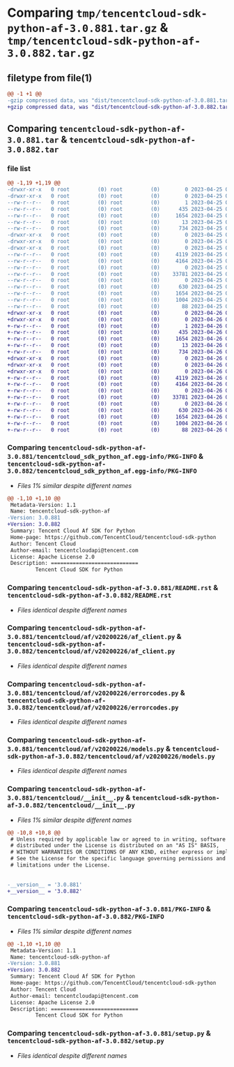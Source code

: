 # Comparing `tmp/tencentcloud-sdk-python-af-3.0.881.tar.gz` & `tmp/tencentcloud-sdk-python-af-3.0.882.tar.gz`

## filetype from file(1)

```diff
@@ -1 +1 @@
-gzip compressed data, was "dist/tencentcloud-sdk-python-af-3.0.881.tar", last modified: Tue Apr 25 00:18:26 2023, max compression
+gzip compressed data, was "dist/tencentcloud-sdk-python-af-3.0.882.tar", last modified: Wed Apr 26 02:49:19 2023, max compression
```

## Comparing `tencentcloud-sdk-python-af-3.0.881.tar` & `tencentcloud-sdk-python-af-3.0.882.tar`

### file list

```diff
@@ -1,19 +1,19 @@
-drwxr-xr-x   0 root         (0) root         (0)        0 2023-04-25 00:18:26.000000 tencentcloud-sdk-python-af-3.0.881/
-drwxr-xr-x   0 root         (0) root         (0)        0 2023-04-25 00:18:26.000000 tencentcloud-sdk-python-af-3.0.881/tencentcloud_sdk_python_af.egg-info/
--rw-r--r--   0 root         (0) root         (0)        1 2023-04-25 00:18:26.000000 tencentcloud-sdk-python-af-3.0.881/tencentcloud_sdk_python_af.egg-info/dependency_links.txt
--rw-r--r--   0 root         (0) root         (0)      435 2023-04-25 00:18:26.000000 tencentcloud-sdk-python-af-3.0.881/tencentcloud_sdk_python_af.egg-info/SOURCES.txt
--rw-r--r--   0 root         (0) root         (0)     1654 2023-04-25 00:18:26.000000 tencentcloud-sdk-python-af-3.0.881/tencentcloud_sdk_python_af.egg-info/PKG-INFO
--rw-r--r--   0 root         (0) root         (0)       13 2023-04-25 00:18:26.000000 tencentcloud-sdk-python-af-3.0.881/tencentcloud_sdk_python_af.egg-info/top_level.txt
--rw-r--r--   0 root         (0) root         (0)      734 2023-04-25 00:18:25.000000 tencentcloud-sdk-python-af-3.0.881/README.rst
-drwxr-xr-x   0 root         (0) root         (0)        0 2023-04-25 00:18:26.000000 tencentcloud-sdk-python-af-3.0.881/tencentcloud/
-drwxr-xr-x   0 root         (0) root         (0)        0 2023-04-25 00:18:26.000000 tencentcloud-sdk-python-af-3.0.881/tencentcloud/af/
-drwxr-xr-x   0 root         (0) root         (0)        0 2023-04-25 00:18:26.000000 tencentcloud-sdk-python-af-3.0.881/tencentcloud/af/v20200226/
--rw-r--r--   0 root         (0) root         (0)     4119 2023-04-25 00:18:25.000000 tencentcloud-sdk-python-af-3.0.881/tencentcloud/af/v20200226/af_client.py
--rw-r--r--   0 root         (0) root         (0)     4164 2023-04-25 00:18:25.000000 tencentcloud-sdk-python-af-3.0.881/tencentcloud/af/v20200226/errorcodes.py
--rw-r--r--   0 root         (0) root         (0)        0 2023-04-25 00:18:25.000000 tencentcloud-sdk-python-af-3.0.881/tencentcloud/af/v20200226/__init__.py
--rw-r--r--   0 root         (0) root         (0)    33781 2023-04-25 00:18:25.000000 tencentcloud-sdk-python-af-3.0.881/tencentcloud/af/v20200226/models.py
--rw-r--r--   0 root         (0) root         (0)        0 2023-04-25 00:18:25.000000 tencentcloud-sdk-python-af-3.0.881/tencentcloud/af/__init__.py
--rw-r--r--   0 root         (0) root         (0)      630 2023-04-25 00:18:25.000000 tencentcloud-sdk-python-af-3.0.881/tencentcloud/__init__.py
--rw-r--r--   0 root         (0) root         (0)     1654 2023-04-25 00:18:26.000000 tencentcloud-sdk-python-af-3.0.881/PKG-INFO
--rw-r--r--   0 root         (0) root         (0)     1004 2023-04-25 00:18:25.000000 tencentcloud-sdk-python-af-3.0.881/setup.py
--rw-r--r--   0 root         (0) root         (0)       88 2023-04-25 00:18:26.000000 tencentcloud-sdk-python-af-3.0.881/setup.cfg
+drwxr-xr-x   0 root         (0) root         (0)        0 2023-04-26 02:49:19.000000 tencentcloud-sdk-python-af-3.0.882/
+drwxr-xr-x   0 root         (0) root         (0)        0 2023-04-26 02:49:19.000000 tencentcloud-sdk-python-af-3.0.882/tencentcloud_sdk_python_af.egg-info/
+-rw-r--r--   0 root         (0) root         (0)        1 2023-04-26 02:49:19.000000 tencentcloud-sdk-python-af-3.0.882/tencentcloud_sdk_python_af.egg-info/dependency_links.txt
+-rw-r--r--   0 root         (0) root         (0)      435 2023-04-26 02:49:19.000000 tencentcloud-sdk-python-af-3.0.882/tencentcloud_sdk_python_af.egg-info/SOURCES.txt
+-rw-r--r--   0 root         (0) root         (0)     1654 2023-04-26 02:49:19.000000 tencentcloud-sdk-python-af-3.0.882/tencentcloud_sdk_python_af.egg-info/PKG-INFO
+-rw-r--r--   0 root         (0) root         (0)       13 2023-04-26 02:49:19.000000 tencentcloud-sdk-python-af-3.0.882/tencentcloud_sdk_python_af.egg-info/top_level.txt
+-rw-r--r--   0 root         (0) root         (0)      734 2023-04-26 02:49:19.000000 tencentcloud-sdk-python-af-3.0.882/README.rst
+drwxr-xr-x   0 root         (0) root         (0)        0 2023-04-26 02:49:19.000000 tencentcloud-sdk-python-af-3.0.882/tencentcloud/
+drwxr-xr-x   0 root         (0) root         (0)        0 2023-04-26 02:49:19.000000 tencentcloud-sdk-python-af-3.0.882/tencentcloud/af/
+drwxr-xr-x   0 root         (0) root         (0)        0 2023-04-26 02:49:19.000000 tencentcloud-sdk-python-af-3.0.882/tencentcloud/af/v20200226/
+-rw-r--r--   0 root         (0) root         (0)     4119 2023-04-26 02:49:19.000000 tencentcloud-sdk-python-af-3.0.882/tencentcloud/af/v20200226/af_client.py
+-rw-r--r--   0 root         (0) root         (0)     4164 2023-04-26 02:49:19.000000 tencentcloud-sdk-python-af-3.0.882/tencentcloud/af/v20200226/errorcodes.py
+-rw-r--r--   0 root         (0) root         (0)        0 2023-04-26 02:49:19.000000 tencentcloud-sdk-python-af-3.0.882/tencentcloud/af/v20200226/__init__.py
+-rw-r--r--   0 root         (0) root         (0)    33781 2023-04-26 02:49:19.000000 tencentcloud-sdk-python-af-3.0.882/tencentcloud/af/v20200226/models.py
+-rw-r--r--   0 root         (0) root         (0)        0 2023-04-26 02:49:19.000000 tencentcloud-sdk-python-af-3.0.882/tencentcloud/af/__init__.py
+-rw-r--r--   0 root         (0) root         (0)      630 2023-04-26 02:49:19.000000 tencentcloud-sdk-python-af-3.0.882/tencentcloud/__init__.py
+-rw-r--r--   0 root         (0) root         (0)     1654 2023-04-26 02:49:19.000000 tencentcloud-sdk-python-af-3.0.882/PKG-INFO
+-rw-r--r--   0 root         (0) root         (0)     1004 2023-04-26 02:49:19.000000 tencentcloud-sdk-python-af-3.0.882/setup.py
+-rw-r--r--   0 root         (0) root         (0)       88 2023-04-26 02:49:19.000000 tencentcloud-sdk-python-af-3.0.882/setup.cfg
```

### Comparing `tencentcloud-sdk-python-af-3.0.881/tencentcloud_sdk_python_af.egg-info/PKG-INFO` & `tencentcloud-sdk-python-af-3.0.882/tencentcloud_sdk_python_af.egg-info/PKG-INFO`

 * *Files 1% similar despite different names*

```diff
@@ -1,10 +1,10 @@
 Metadata-Version: 1.1
 Name: tencentcloud-sdk-python-af
-Version: 3.0.881
+Version: 3.0.882
 Summary: Tencent Cloud Af SDK for Python
 Home-page: https://github.com/TencentCloud/tencentcloud-sdk-python
 Author: Tencent Cloud
 Author-email: tencentcloudapi@tencent.com
 License: Apache License 2.0
 Description: ============================
         Tencent Cloud SDK for Python
```

### Comparing `tencentcloud-sdk-python-af-3.0.881/README.rst` & `tencentcloud-sdk-python-af-3.0.882/README.rst`

 * *Files identical despite different names*

### Comparing `tencentcloud-sdk-python-af-3.0.881/tencentcloud/af/v20200226/af_client.py` & `tencentcloud-sdk-python-af-3.0.882/tencentcloud/af/v20200226/af_client.py`

 * *Files identical despite different names*

### Comparing `tencentcloud-sdk-python-af-3.0.881/tencentcloud/af/v20200226/errorcodes.py` & `tencentcloud-sdk-python-af-3.0.882/tencentcloud/af/v20200226/errorcodes.py`

 * *Files identical despite different names*

### Comparing `tencentcloud-sdk-python-af-3.0.881/tencentcloud/af/v20200226/models.py` & `tencentcloud-sdk-python-af-3.0.882/tencentcloud/af/v20200226/models.py`

 * *Files identical despite different names*

### Comparing `tencentcloud-sdk-python-af-3.0.881/tencentcloud/__init__.py` & `tencentcloud-sdk-python-af-3.0.882/tencentcloud/__init__.py`

 * *Files 1% similar despite different names*

```diff
@@ -10,8 +10,8 @@
 # Unless required by applicable law or agreed to in writing, software
 # distributed under the License is distributed on an "AS IS" BASIS,
 # WITHOUT WARRANTIES OR CONDITIONS OF ANY KIND, either express or implied.
 # See the License for the specific language governing permissions and
 # limitations under the License.
 
 
-__version__ = '3.0.881'
+__version__ = '3.0.882'
```

### Comparing `tencentcloud-sdk-python-af-3.0.881/PKG-INFO` & `tencentcloud-sdk-python-af-3.0.882/PKG-INFO`

 * *Files 1% similar despite different names*

```diff
@@ -1,10 +1,10 @@
 Metadata-Version: 1.1
 Name: tencentcloud-sdk-python-af
-Version: 3.0.881
+Version: 3.0.882
 Summary: Tencent Cloud Af SDK for Python
 Home-page: https://github.com/TencentCloud/tencentcloud-sdk-python
 Author: Tencent Cloud
 Author-email: tencentcloudapi@tencent.com
 License: Apache License 2.0
 Description: ============================
         Tencent Cloud SDK for Python
```

### Comparing `tencentcloud-sdk-python-af-3.0.881/setup.py` & `tencentcloud-sdk-python-af-3.0.882/setup.py`

 * *Files identical despite different names*


